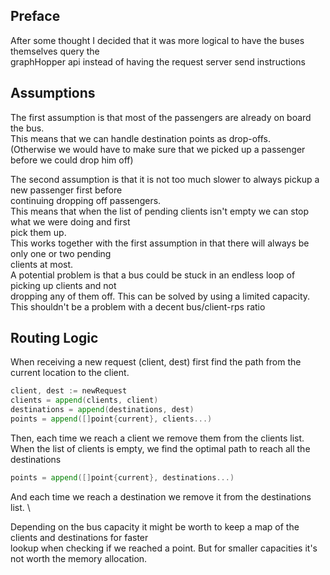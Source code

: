 ## Preface

After some thought I decided that it was more logical to have the buses themselves query the \
graphHopper api instead of having the request server send instructions

## Assumptions

The first assumption is that most of the passengers are already on board the bus. \
This means that we can handle destination points as drop-offs.\
(Otherwise we would have to make sure that we picked up a passenger before we could drop him off)

The second assumption is that it is not too much slower to always pickup a new passenger first before \
continuing dropping off passengers. \
This means that when the list of pending clients isn't empty we can stop what we were doing and first \
pick them up. \
This works together with the first assumption in that there will always be only one or two pending \
clients at most. \
A potential problem is that a bus could be stuck in an endless loop of picking up clients and not \
dropping any of them off. This can be solved by using a limited capacity. \
This shouldn't be a problem with a decent bus/client-rps ratio

## Routing Logic

When receiving a new request (client, dest) first find the path from the current location to the client.
```go
client, dest := newRequest
clients = append(clients, client)
destinations = append(destinations, dest)
points = append([]point{current}, clients...)
```
Then, each time we reach a client we remove them from the clients list. \
When the list of clients is empty, we find the optimal path to reach all the destinations
```go
points = append([]point{current}, destinations...)
```
And each time we reach a destination we remove it from the destinations list. \

Depending on the bus capacity it might be worth to keep a map of the clients and destinations for faster \
lookup when checking if we reached a point. But for smaller capacities it's not worth the memory allocation.